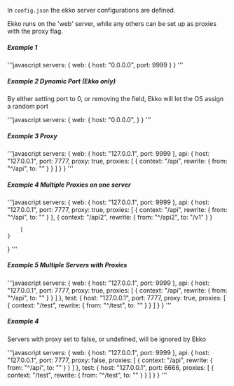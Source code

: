 In `config.json` the ekko server configurations are defined.
 
Ekko runs on the 'web' server, while any others can be set up as proxies with the proxy flag.

##### Example 1
>
'''javascript
servers: {
    web: {
        host: "0.0.0.0",
        port: 9999
    }
}
'''

##### Example 2 Dynamic Port (Ekko only)
By either setting port to 0, or removing the field, Ekko will let the OS assign a random port

>
'''javascript
servers: {
    web: {
        host: "0.0.0.0",
    }
}
'''

##### Example 3 Proxy

>
'''javascript
servers: {
    web: {
        host: "127.0.0.1",
        port: 9999
    },
    api: {
        host: "127.0.0.1",
        port: 7777,
        proxy: true,
        proxies: 
        [
            {
                context: "/api",
                rewrite: {
                    from: "^/api",
                    to: ""
                }
            }
        ]
    }
}
'''

##### Example 4 Multiple Proxies on one server

>
'''javascript
servers: {
    web: {
        host: "127.0.0.1",
        port: 9999
    },
    api: {
        host: "127.0.0.1",
        port: 7777,
        proxy: true,
        proxies: 
        [
            {
                context: "/api",
                rewrite: {
                    from: "^/api",
                    to: ""
                }
            },
            {
                context: "/api2",
                rewrite: {
                    from: "^/api2",
                    to: "/v1"
                }
            }
                
        ]
    }
}
'''
##### Example 5 Multiple Servers with Proxies
>
'''javascript
servers: {
    web: {
        host: "127.0.0.1",
        port: 9999
    },
    api: {
        host: "127.0.0.1",
        port: 7777,
        proxy: true,
        proxies: 
        [
            {
                context: "/api",
                rewrite: {
                    from: "^/api",
                    to: ""
                }
            }
        ]
    },
    test: {
        host: "127.0.0.1",
        port: 7777,
        proxy: true,
        proxies: 
        [
            {
                context: "/test",
                rewrite: {
                    from: "^/test",
                    to: ""
                }
            }
        ]
    }
}
'''
##### Example 4

Servers with proxy set to false, or undefined, will be ignored by Ekko

>
'''javascript
servers: {
    web: {
        host: "127.0.0.1",
        port: 9999
    },
    api: {
        host: "127.0.0.1",
        port: 7777,
        proxy: false,
        proxies: 
        [
            {
                context: "/api",
                rewrite: {
                    from: "^/api",
                    to: ""
                }
            }
        ]
    },
    test: {
        host: "127.0.0.1",
        port: 6666,
        proxies: 
        [
            {
                context: "/test",
                rewrite: {
                    from: "^/test",
                    to: ""
                }
            }
        ]
    }
}
'''
